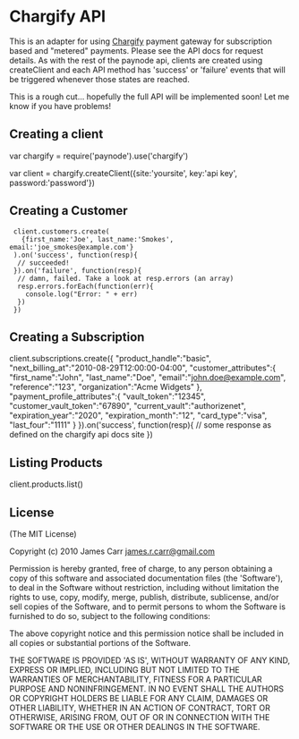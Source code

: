 # Chargify API
This is an adapter for using [Chargify](http://www.chargify.com) payment gateway for subscription based and "metered" payments. Please see the API docs for request details.
As with the rest of the paynode api, clients are created using createClient and each API method has 'success' or 'failure' events that will be triggered whenever those
states are reached.

This is a rough cut... hopefully the full API will be implemented soon! Let me know if you have problems!


## Creating a client
  var chargify = require('paynode').use('chargify')

  var client = chargify.createClient({site:'yoursite', key:'api key', password:'password'})

## Creating a Customer
     client.customers.create(
       {first_name:'Joe', last_name:'Smokes', email:'joe_smokes@example.com'}
     ).on('success', function(resp){
      // succeeded!
     }).on('failure', function(resp){
      // damn, failed. Take a look at resp.errors (an array)
      resp.errors.forEach(function(err){  
        console.log("Error: " + err)
      })
     })

## Creating a Subscription
  client.subscriptions.create({
   "product_handle":"basic",
   "next_billing_at":"2010-08-29T12:00:00-04:00",
   "customer_attributes":{
     "first_name":"John",
     "last_name":"Doe",
     "email":"john.doe@example.com",
     "reference":"123",
     "organization":"Acme Widgets"
   },
   "payment_profile_attributes":{
     "vault_token":"12345",
     "customer_vault_token":"67890",
     "current_vault":"authorizenet",
     "expiration_year":"2020",
     "expiration_month":"12",
     "card_type":"visa",
     "last_four":"1111"
    }
  }).on('success', function(resp){
    // some response as defined on the chargify api docs site
  })


## Listing Products
  client.products.list()
## License 

(The MIT License)

Copyright (c) 2010 James Carr <james.r.carr@gmail.com>

Permission is hereby granted, free of charge, to any person obtaining
a copy of this software and associated documentation files (the
'Software'), to deal in the Software without restriction, including
without limitation the rights to use, copy, modify, merge, publish,
distribute, sublicense, and/or sell copies of the Software, and to
permit persons to whom the Software is furnished to do so, subject to
the following conditions:

The above copyright notice and this permission notice shall be
included in all copies or substantial portions of the Software.

THE SOFTWARE IS PROVIDED 'AS IS', WITHOUT WARRANTY OF ANY KIND,
EXPRESS OR IMPLIED, INCLUDING BUT NOT LIMITED TO THE WARRANTIES OF
MERCHANTABILITY, FITNESS FOR A PARTICULAR PURPOSE AND NONINFRINGEMENT.
IN NO EVENT SHALL THE AUTHORS OR COPYRIGHT HOLDERS BE LIABLE FOR ANY
CLAIM, DAMAGES OR OTHER LIABILITY, WHETHER IN AN ACTION OF CONTRACT,
TORT OR OTHERWISE, ARISING FROM, OUT OF OR IN CONNECTION WITH THE
SOFTWARE OR THE USE OR OTHER DEALINGS IN THE SOFTWARE.

